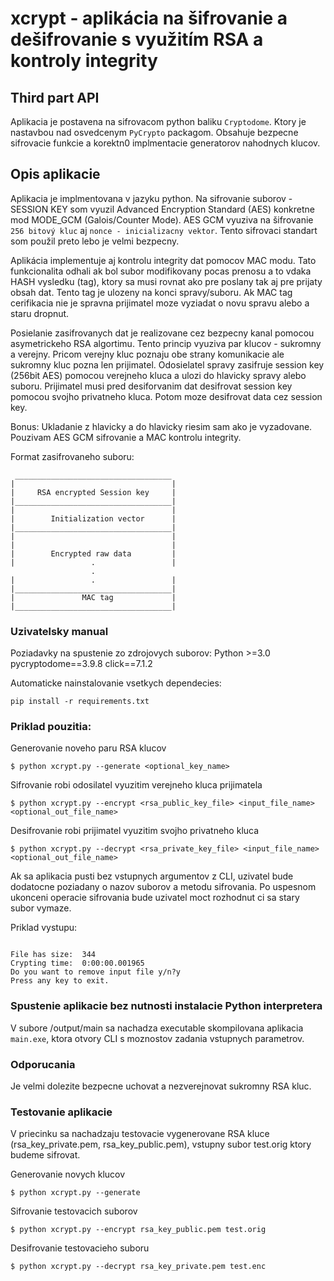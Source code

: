 # xcrypt - aplikácia na šifrovanie a dešifrovanie s využitím RSA a kontroly integrity


## Third part API
Aplikacia je postavena na sifrovacom python baliku `Cryptodome`. Ktory je nastavbou nad 
osvedcenym `PyCrypto` packagom. Obsahuje bezpecne sifrovacie funkcie a korektn0 implmentacie generatorov
nahodnych klucov.

## Opis aplikacie
Aplikacia je implmentovana v jazyku python. Na sifrovanie suborov - SESSION KEY som vyuzil 
Advanced Encryption Standard (AES) konkretne mod MODE_GCM (Galois/Counter Mode). AES GCM vyuziva na šifrovanie
`256 bitový kluc` aj `nonce - inicializacny vektor`. Tento sifrovaci standart som použil preto lebo je velmi bezpecny.

Aplikácia implementuje aj kontrolu integrity dat pomocov MAC modu. Tato funkcionalita odhali ak bol 
subor modifikovany pocas prenosu a to vdaka HASH vysledku (tag), ktory sa musi rovnat ako pre poslany tak aj pre prijaty
obsah dat. Tento tag je ulozeny na konci spravy/suboru. Ak MAC tag cerifikacia nie je spravna prijimatel moze vyziadat
o novu spravu alebo a staru dropnut.

Posielanie zasifrovanych dat je realizovane cez bezpecny kanal pomocou asymetrickeho RSA algortimu.
Tento princip vyuziva par klucov - sukromny a verejny. Pricom verejny kluc poznaju obe strany komunikacie ale sukromny
kluc pozna len prijimatel. Odosielatel spravy zasifruje session key (256bit AES) pomocou verejneho kluca a ulozi do 
hlavicky spravy alebo suboru. Prijimatel musi pred desiforvanim dat desifrovat session key pomocou svojho privatneho kluca.
Potom moze desifrovat data cez session key.

Bonus: 
Ukladanie z hlavicky a do hlavicky riesim sam ako je vyzadovane. Pouzivam AES GCM sifrovanie a MAC kontrolu integrity.


Format zasifrovaneho suboru:
````
 ___________________________________
|                                   |
|     RSA encrypted Session key     |
|___________________________________|
|                                   |
|        Initialization vector      |
|___________________________________|
|                                   |
|                                   |
|        Encrypted raw data         |
|                 .                 |
                  .
|                 .                 |
|___________________________________|
|               MAC tag             |
|___________________________________|

````


### Uzivatelsky manual

Poziadavky na spustenie zo zdrojovych suborov:
Python >=3.0
pycryptodome==3.9.8
click==7.1.2

Automaticke nainstalovanie vsetkych dependecies:
````
pip install -r requirements.txt
````

### Priklad pouzitia:
Generovanie noveho paru RSA klucov
````
$ python xcrypt.py --generate <optional_key_name>
````

Sifrovanie robi odosilatel vyuzitim verejneho kluca prijimatela
````
$ python xcrypt.py --encrypt <rsa_public_key_file> <input_file_name> <optional_out_file_name>
````

Desifrovanie robi prijimatel vyuzitim svojho privatneho kluca
````
$ python xcrypt.py --decrypt <rsa_private_key_file> <input_file_name> <optional_out_file_name>
````

Ak sa aplikacia pusti bez vstupnych argumentov z CLI, uzivatel bude dodatocne poziadany o 
nazov suborov a metodu sifrovania. Po uspesnom ukonceni operacie sifrovania bude uzivatel moct rozhodnut ci sa 
stary subor vymaze.

Priklad vystupu:

````

File has size:  344
Crypting time:  0:00:00.001965
Do you want to remove input file y/n?y
Press any key to exit.

````

### Spustenie aplikacie bez nutnosti instalacie Python interpretera
V subore /output/main sa nachadza executable skompilovana aplikacia `main.exe`, ktora otvory CLI s moznostov
zadania vstupnych parametrov.


### Odporucania
Je velmi dolezite bezpecne uchovat a nezverejnovat sukromny RSA kluc.

### Testovanie aplikacie
V priecinku sa nachadzaju testovacie vygenerovane RSA kluce (rsa_key_private.pem, rsa_key_public.pem), 
vstupny subor test.orig ktory budeme sifrovat.

Generovanie novych klucov
````
$ python xcrypt.py --generate 
````

Sifrovanie testovacich suborov
````
$ python xcrypt.py --encrypt rsa_key_public.pem test.orig
````

Desifrovanie testovacieho suboru
````
$ python xcrypt.py --decrypt rsa_key_private.pem test.enc
````


